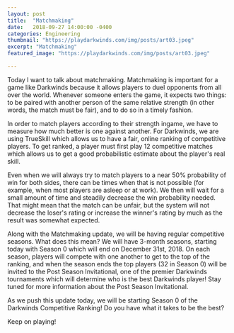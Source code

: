 ```yaml
---
layout: post
title:  "Matchmaking"
date:   2018-09-27 14:00:00 -0400
categories: Engineering
thumbnail: "https://playdarkwinds.com/img/posts/art03.jpeg"
excerpt: "Matchmaking"
featured_image: "https://playdarkwinds.com/img/posts/art03.jpeg"

---
```


Today I want to talk about matchmaking. Matchmaking is important for a game like Darkwinds because it allows players to duel opponents from all over the world. Whenever someone enters the game, it expects two things: to be paired with another person of the same relative strength (in other words, the match must be fair), and to do so in a timely fashion. 

In order to match players according to their strength ingame, we have to measure how much better is one against another. For Darkwinds, we are using TrueSkill which allows us to have a fair, online ranking of competitive players. To get ranked, a player must first play 12 competitive matches which allows us to get a good probabilistic estimate about the player's real skill.

Even when we will always try to match players to a near 50% probability of win for both sides, there can be times when that is not possible (for example, when most players are asleep or at work). We then will wait for a small amount of time and steadily decrease the win probability needed. That might mean that the match can be unfair, but the system will not decrease the loser's rating or increase the winner's rating by much as the result was somewhat expected.

Along with the Matchmaking update, we will be having regular competitive seasons. What does this mean? We will have 3-month seasons, starting today with Season 0 which will end on December 31st, 2018. On each season, players will compete with one another to get to the top of the ranking, and when the season ends the top players (32 in Season 0) will be invited to the Post Season Invitational, one of the premier Darkwinds tournaments which will determine who is the best Darkwinds player! Stay tuned for more information about the Post Season Invitational.

As we push this update today, we will be starting Season 0 of the Darkwinds Competitive Ranking! Do you have what it takes to be the best?

Keep on playing!
